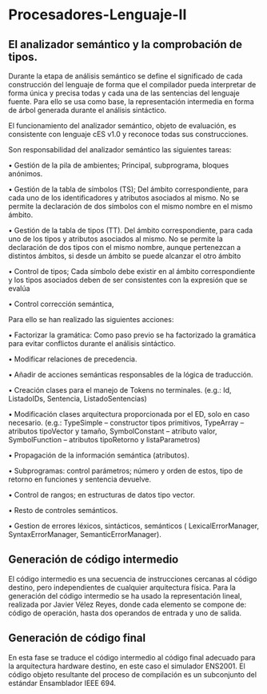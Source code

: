 # Procesadores-Lenguaje-II

## El analizador semántico y la comprobación de tipos.


Durante la etapa de análisis semántico se define el significado de cada construcción del lenguaje de forma que el compilador pueda interpretar de forma única y precisa todas y cada una de las sentencias del lenguaje fuente. Para ello se usa como base, la representación intermedia en forma de árbol generada durante el análisis sintáctico.

El funcionamiento del analizador semántico, objeto de evaluación, es consistente con lenguaje cES v1.0 y reconoce todas sus construcciones.

Son responsabilidad del analizador semántico las siguientes tareas:

• Gestión de la pila de ambientes; Principal, subprograma, bloques anónimos.

• Gestión de la tabla de símbolos (TS); Del ámbito correspondiente, para cada uno de los identificadores y atributos asociados al mismo. No se permite la declaración de dos símbolos con el mismo nombre en el mismo ámbito.

• Gestión de la tabla de tipos (TT). Del ámbito correspondiente, para cada uno de los tipos y atributos asociados al mismo. No se permite la declaración de dos tipos con el mismo nombre, aunque pertenezcan a distintos ámbitos, si desde un ámbito se puede alcanzar el otro ámbito

• Control de tipos; Cada símbolo debe existir en al ámbito correspondiente y los tipos asociados deben de ser consistentes con la expresión que se evalúa

• Control corrección semántica,


Para ello se han realizado las siguientes acciones:


• Factorizar la gramática: Como paso previo se ha factorizado la gramática para evitar conflictos durante el análisis sintáctico.

• Modificar relaciones de precedencia.

• Añadir de acciones semánticas responsables de la lógica de traducción.

• Creación clases para el manejo de Tokens no terminales. (e.g.: Id, ListadoIDs, Sentencia, ListadoSentencias)

• Modificación clases arquitectura proporcionada por el ED, solo en caso necesario. (e.g.: TypeSimple – constructor tipos primitivos, TypeArray – atributos tipoVector y tamaño, SymbolConstant – atributo valor, SymbolFunction – atributos tipoRetorno y listaParametros)

• Propagación de la información semántica (atributos).

• Subprogramas: control parámetros; número y orden de estos, tipo de retorno en funciones y sentencia devuelve.

• Control de rangos; en estructuras de datos tipo vector.

• Resto de controles semánticos.

• Gestion de errores léxicos, sintácticos, semánticos ( LexicalErrorManager, SyntaxErrorManager, SemanticErrorManager).


## Generación de código intermedio

El código intermedio es una secuencia de instrucciones cercanas al código destino, pero independientes de cualquier arquitectura física.
Para la generación del código intermedio se ha usado la representación lineal, realizada por Javier Vélez Reyes, donde cada elemento se compone de: código de operación, hasta dos operandos de entrada y uno de salida.

## Generación de código final

En esta fase se traduce el código intermedio al código final adecuado para la arquitectura hardware destino, en este caso el simulador ENS2001. El código objeto resultante del proceso de compilación es un subconjunto del estándar Ensamblador IEEE 694.


